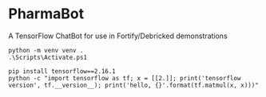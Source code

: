 # PharmaBot
A TensorFlow ChatBot for use in Fortify/Debricked demonstrations


```
python -m venv venv .
.\Scripts\Activate.ps1

pip install tensorflow==2.16.1
python -c "import tensorflow as tf; x = [[2.]]; print('tensorflow version', tf.__version__); print('hello, {}'.format(tf.matmul(x, x)))"
```